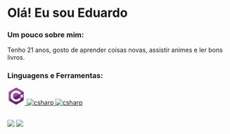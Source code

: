 <h1 align="left">Olá! Eu sou Eduardo </h1>

<h3 align="left"> Um pouco sobre mim: </h3>
Tenho 21 anos, gosto de aprender coisas novas, assistir animes e ler bons livros.

<h3 align="left">Linguagens e Ferramentas:</h3>
<p align="left"> 
  <a href="https://www.w3schools.com/cs/" target="_blank" rel="noreferrer"> 
    <img src="https://raw.githubusercontent.com/devicons/devicon/master/icons/csharp/csharp-original.svg" alt="csharp" width="40" height="40"/> </a>
  
  <a href="https://www.php.net/" target="_blank" rel="noreferrer"> 
    <img src="https://assets.website-files.com/60b9fdcaf8c317a1cfdb2bd9/60d5df8f4056e2e783814cfd_PHP-1.png" alt="csharp" width="40" height="40"/> 
  </a>
  
  <a href="https://www.typescriptlang.org/" target="_blank" rel="noreferrer"> 
    <img src="https://s3.amazonaws.com/media-p.slid.es/uploads/49854/images/6221702/typescript.png" alt="csharp" width="37" height="37"/> 
  </a>
 
</p>
  

##
<div>
  <img height="140cm" align="center" src="https://github-readme-stats.vercel.app/api?username=EduardoGomesSa&show_icons=true&hide=contribs,prs&cache_seconds=86400&theme=dark"/>
  <img height="140cm" align="center" src="https://github-readme-stats.vercel.app/api/top-langs/?username=EduardoGomesSa&layout=compact&theme=dark"/>
</div>

##


